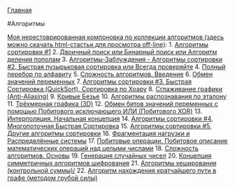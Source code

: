 [Главная](https://dmitriysidyakin.github.io/School-IT/)

#Алгоритмы 

[Моя нерестоврированная компоновка по коллекции алгоритмов (здесь можно скачать html-стастьи для просмотра off-line)](https://github.com/DmitriySidyakin/School-IT/tree/main/algorithms_book_sidyakin_di):
	1. [Алгоритмы сортировки #1](0001%20-%20Алгоритмы%20сортировки%201/index.html)
	2. [Двоичный поиск или Бинарный поиск или Алгоритм деления пополам](0002%20-%20Двоичный%20поиск%20или%20Бинарный%20поиск%20или%20Алгоритм%20деления%20пополам/index.html)
	3. [Алгоритмы-Заблуждения -  Алгоритмы сортировки #2, Быстрая пузырьковая сортировка или Всегда проверяйте](0003%20-%20Алгоритмы-Заблуждения%20-%20%20Алгоритмы%20сортировки%202,%20Быстрая%20пузырьковая%20сортировка%20или%20Всегда%20проверяйте/index.html)
	4. [Полный перебор по алфавиту](0004%20-%20Полный%20перебор%20по%20алфавиту/index.html)
	5. [Сложность алгоритмов. Введение](0005%20-%20Сложность%20алгоритмов.%20Введение/index.html)
	6. [Обмен значений переменных](0006%20-%20Обмен%20значений%20переменных/index.html)
	7. [Алгоритмы сортировки #3, Быстрая Сортировка (QuickSort), Сортировка по Хоару](0007%20-%20Алгоритмы%20сортировки%203,%20Быстрая%20Сортировка%20(QuickSort),%20Сортировка%20по%20Хоару/index.html)
	8. [Сглаживание графики (Anti-Aliasing)](0008%20-%20Сглаживание%20графики%20(Anti-Aliasing)/index.html)
	9. [Кривые Безье](0009%20-%20Кривые%20Безье/index.html)
	10. [Алгоритмы распознавания по эталону](0010%20-%20Алгоритмы%20распознавания%20по%20эталону/index.html)
	11. [Трёхмерная графика (3D)](0011%20-%20Трёхмерная%20графика%20(3D)/index.html)
	12. [Обмен битов значений переменных с помощью Побитового исключающего ИЛИ (Побитового XOR)](0012%20-%20Обмен%20битов%20значений%20переменных%20с%20помощью%20Побитового%20исключающего%20ИЛИ%20(Побитового%20XOR)/index.html)
	13. [Интерполяция. Начальная концепция](0013%20-%20Интерполяция.%20Начальная%20концепция/index.html)
	14. [Алгоритмы сортировки #4, Многопоточная Быстрая Сортировка](0014%20-%20Алгоритмы%20сортировки%204,%20Многопоточная%20Быстрая%20Сортировка/index.html)
	15. [Алгоритмы сортировки #5, Другие алгоритмы сортировки](0015%20-%20Алгоритмы%20сортировки%205,%20Другие%20алгоритмы%20сортировки/index.html)
	16. [Фрагментация нагрузки и Распределённые системы](0016%20-%20Фрагментация%20нагрузки%20и%20Распределённые%20системы/index.html)
	17. [Побитовые операции. Побитовое описание математических операций над целыми числами](0017%20-%20Побитовые%20операции.%20Побитовое%20описание%20математических%20операций%20над%20целыми%20числами/index.html)
	18. [Сложность алгоритмов. Основы](0018%20-%20Сложность%20алгоритмов.%20Основы/index.html)
	19. [Генерация случайных чисел](0019%20-%20Генерация%20случайных%20чисел/index.html)
	20. [Концепция симметричных алгоритмов шифрования](0020%20-%20Концепция%20симметричных%20алгоритмов%20шифрования/index.html)
	21. [Алгоритмы хеширования (контрольной суммы)/](0021%20-%20Алгоритмы%20хеширования%20(контрольной%20суммы)/index.html)
	22. [Алгоритм нахождения кратчайшего пути в графе (методом грубой силы)](0022%20-%20Алгоритм%20нахождения%20кратчайшего%20пути%20в%20графе%20(методом%20грубой%20силы)/index.html)